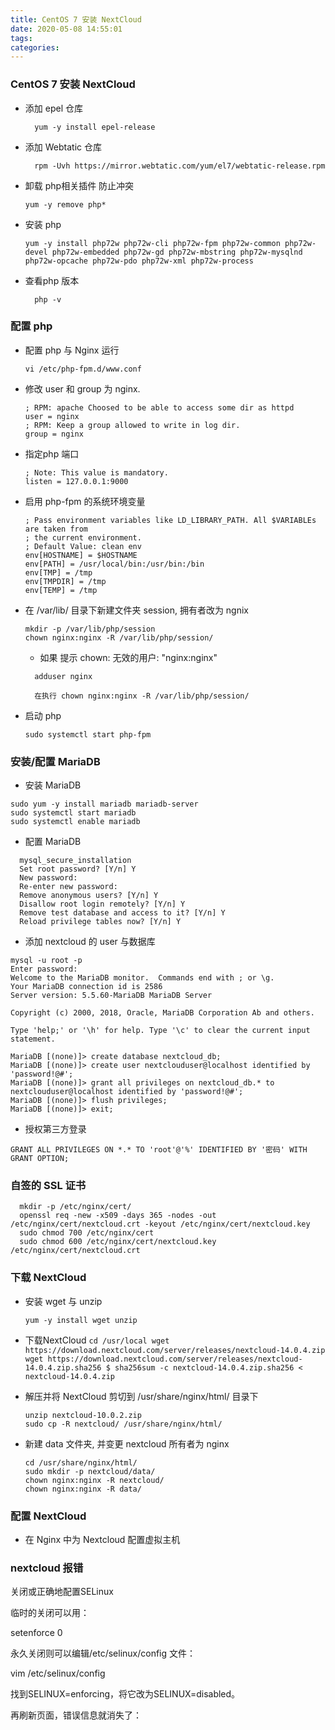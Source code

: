 ```yaml
---
title: CentOS 7 安装 NextCloud
date: 2020-05-08 14:55:01
tags:
categories:
---
```



### CentOS 7 安装 NextCloud

  * 添加 epel 仓库
    ```
      yum -y install epel-release
    ```

  * 添加 Webtatic 仓库
    ```
      rpm -Uvh https://mirror.webtatic.com/yum/el7/webtatic-release.rpm
    ```
  * 卸载 php相关插件 防止冲突
    ```
    yum -y remove php*
    ```

  * 安装 php
    ```
    yum -y install php72w php72w-cli php72w-fpm php72w-common php72w-devel php72w-embedded php72w-gd php72w-mbstring php72w-mysqlnd php72w-opcache php72w-pdo php72w-xml php72w-process
    ```
  * 查看php 版本
    ```
      php -v
    ```

### 配置 php

  * 配置 php 与 Nginx 运行

    ```
    vi /etc/php-fpm.d/www.conf
    ```
  
  * 修改 user 和 group 为 nginx.
    ```
    ; RPM: apache Choosed to be able to access some dir as httpd
    user = nginx
    ; RPM: Keep a group allowed to write in log dir.
    group = nginx
    ```
  * 指定php 端口
    ```
    ; Note: This value is mandatory.
    listen = 127.0.0.1:9000
    ```
  * 启用 php-fpm 的系统环境变量
    ```
    ; Pass environment variables like LD_LIBRARY_PATH. All $VARIABLEs are taken from
    ; the current environment.
    ; Default Value: clean env
    env[HOSTNAME] = $HOSTNAME
    env[PATH] = /usr/local/bin:/usr/bin:/bin
    env[TMP] = /tmp
    env[TMPDIR] = /tmp
    env[TEMP] = /tmp
    ```

  * 在 /var/lib/ 目录下新建文件夹 session, 拥有者改为 ngnix
    ```
    mkdir -p /var/lib/php/session
    chown nginx:nginx -R /var/lib/php/session/
    ```
    * 如果 提示 chown: 无效的用户: "nginx:nginx"
    ```
      adduser nginx

      在执行 chown nginx:nginx -R /var/lib/php/session/
    ```
  * 启动 php
    ```
    sudo systemctl start php-fpm
    ```

### 安装/配置 MariaDB

  * 安装 MariaDB 
  ```
  sudo yum -y install mariadb mariadb-server
  sudo systemctl start mariadb
  sudo systemctl enable mariadb
  ```
  * 配置 MariaDB
  ```
    mysql_secure_installation
    Set root password? [Y/n] Y
    New password:
    Re-enter new password:
    Remove anonymous users? [Y/n] Y
    Disallow root login remotely? [Y/n] Y
    Remove test database and access to it? [Y/n] Y
    Reload privilege tables now? [Y/n] Y
  ```

  * 添加 nextcloud 的 user 与数据库
  ```
  mysql -u root -p
  Enter password: 
  Welcome to the MariaDB monitor.  Commands end with ; or \g.
  Your MariaDB connection id is 2586
  Server version: 5.5.60-MariaDB MariaDB Server

  Copyright (c) 2000, 2018, Oracle, MariaDB Corporation Ab and others.

  Type 'help;' or '\h' for help. Type '\c' to clear the current input statement.

  MariaDB [(none)]> create database nextcloud_db;
  MariaDB [(none)]> create user nextclouduser@localhost identified by 'password!@#';
  MariaDB [(none)]> grant all privileges on nextcloud_db.* to nextclouduser@localhost identified by 'password!@#';
  MariaDB [(none)]> flush privileges;
  MariaDB [(none)]> exit;
  ```
  * 授权第三方登录
  ```
GRANT ALL PRIVILEGES ON *.* TO 'root'@'%' IDENTIFIED BY '密码' WITH GRANT OPTION;
  ```

  ### 自签的 SSL 证书

  ```
    mkdir -p /etc/nginx/cert/
    openssl req -new -x509 -days 365 -nodes -out /etc/nginx/cert/nextcloud.crt -keyout /etc/nginx/cert/nextcloud.key
    sudo chmod 700 /etc/nginx/cert
    sudo chmod 600 /etc/nginx/cert/nextcloud.key /etc/nginx/cert/nextcloud.crt
  ```

### 下载 NextCloud

  * 安装 wget 与 unzip
    ```
    yum -y install wget unzip
    ```
  *  下载NextCloud
    ```
    cd /usr/local
    wget https://download.nextcloud.com/server/releases/nextcloud-14.0.4.zip
    wget https://download.nextcloud.com/server/releases/nextcloud-14.0.4.zip.sha256
    $ sha256sum -c nextcloud-14.0.4.zip.sha256 < nextcloud-14.0.4.zip
    ```
  * 解压并将 NextCloud 剪切到 /usr/share/nginx/html/ 目录下
    ```
    unzip nextcloud-10.0.2.zip
    sudo cp -R nextcloud/ /usr/share/nginx/html/
    ```
  * 新建 data 文件夹, 并变更 nextcloud 所有者为 nginx

    ```
    cd /usr/share/nginx/html/
    sudo mkdir -p nextcloud/data/
    chown nginx:nginx -R nextcloud/
    chown nginx:nginx -R data/

    ```

### 配置 NextCloud
  * 在 Nginx 中为 Nextcloud 配置虚拟主机


### nextcloud 报错

关闭或正确地配置SELinux

临时的关闭可以用：

setenforce 0

永久关闭则可以编辑/etc/selinux/config 文件：

vim /etc/selinux/config

找到SELINUX=enforcing，将它改为SELINUX=disabled。

再刷新页面，错误信息就消失了：
